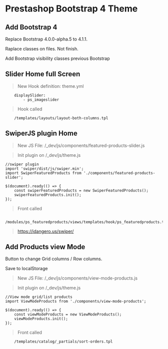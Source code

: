 # Prestashop Bootstrap 4 Theme

## Add Bootstrap 4
Replace Bootstrap 4.0.0-alpha.5 to 4.1.1.

Raplace classes on files. Not finish.

Add Bootstrap visibility classes previous Bootstrap


## Slider Home full Screen
> New Hook definition: theme.yml
```
    displaySlider:
        - ps_imageslider
```
> Hook called
```
    /templates/layouts/layout-both-columns.tpl
```


## SwiperJS plugin Home
> New JS File: /_dev/js/components/featured-products-slider.js

> Init plugin on /_dev/js/theme.js
```
//swiper plugin
import 'swiper/dist/js/swiper.min';
import SwiperFeaturedProducts from './components/featured-products-slider';

$(document).ready(() => {
    const swiperFeaturedProducts = new SwiperFeaturedProducts();
    swiperFeaturedProducts.init();
});
```
> Front called
```
    /modules/ps_featuredproducts/views/templates/hook/ps_featuredproducts.tpl
```
> https://idangero.us/swiper/


## Add Products view Mode
Button to change Grid columns / Row columns.

Save to localStorage

> New JS File: /_dev/js/components/view-mode-products.js

> Init plugin on /_dev/js/theme.js
```
//View mode grid/list products
import ViewModeProducts from './components/view-mode-products';

$(document).ready(() => {
    const viewModeProducts = new ViewModeProducts();
    viewModeProducts.init();
});
```
> Front called
```
    /templates/catalog/_partials/sort-orders.tpl
```